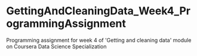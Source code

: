 # GettingAndCleaningData_Week4_ProgrammingAssignment
Programming assignment for week 4 of 'Getting and cleaning data' module on Coursera Data Science Specialization
